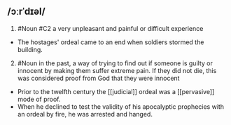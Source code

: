 ## /ɔːrˈdɪəl/ 
1. #Noun
#C2
a very unpleasant and painful or difficult experience

- The hostages' ordeal came to an end when soldiers stormed the building.

2. #Noun
in the past, a way of trying to find out if someone is guilty or innocent by making them suffer extreme pain. If they did not die, this was considered proof from God that they were innocent

- Prior to the twelfth century the [[judicial]] ordeal was a [[pervasive]] mode of proof.
- When he declined to test the validity of his apocalyptic prophecies with an ordeal by fire, he was arrested and hanged.